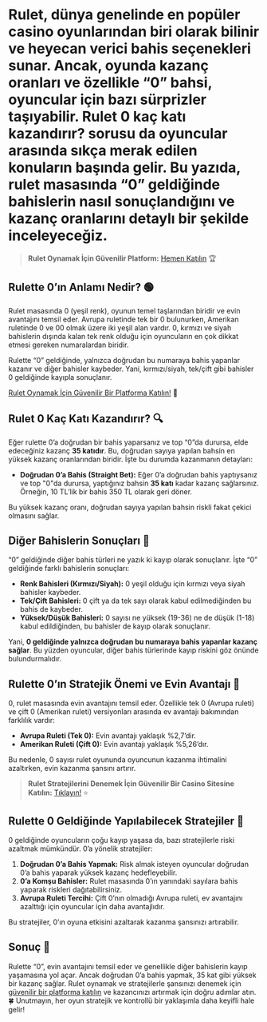# Rulet, dünya genelinde en popüler casino oyunlarından biri olarak bilinir ve heyecan verici bahis seçenekleri sunar. Ancak, oyunda kazanç oranları ve özellikle “0” bahsi, oyuncular için bazı sürprizler taşıyabilir. **Rulet 0 kaç katı kazandırır?** sorusu da oyuncular arasında sıkça merak edilen konuların başında gelir. Bu yazıda, rulet masasında “0” geldiğinde bahislerin nasıl sonuçlandığını ve kazanç oranlarını detaylı bir şekilde inceleyeceğiz.

> **Rulet Oynamak İçin Güvenilir Platform:** [Hemen Katılın](https://casinotr.link/gWCRZ4) 🏆

## Rulette 0’ın Anlamı Nedir? 🟢

Rulet masasında 0 (yeşil renk), oyunun temel taşlarından biridir ve evin avantajını temsil eder. Avrupa ruletinde tek bir 0 bulunurken, Amerikan ruletinde 0 ve 00 olmak üzere iki yeşil alan vardır. 0, kırmızı ve siyah bahislerin dışında kalan tek renk olduğu için oyuncuların en çok dikkat etmesi gereken numaralardan biridir. 

Rulette “0” geldiğinde, yalnızca doğrudan bu numaraya bahis yapanlar kazanır ve diğer bahisler kaybeder. Yani, kırmızı/siyah, tek/çift gibi bahisler 0 geldiğinde kayıpla sonuçlanır.

[Rulet Oynamak İçin Güvenilir Bir Platforma Katılın!](https://casinotr.link/gWCRZ4) 🎉

## Rulet 0 Kaç Katı Kazandırır? 🔍

Eğer rulette 0’a doğrudan bir bahis yaparsanız ve top “0”da durursa, elde edeceğiniz kazanç **35 katıdır**. Bu, doğrudan sayıya yapılan bahsin en yüksek kazanç oranlarından biridir. İşte bu durumda kazanmanın detayları:

- **Doğrudan 0’a Bahis (Straight Bet):** Eğer 0’a doğrudan bahis yaptıysanız ve top "0"da durursa, yaptığınız bahsin **35 katı** kadar kazanç sağlarsınız. Örneğin, 10 TL’lik bir bahis 350 TL olarak geri döner.

Bu yüksek kazanç oranı, doğrudan sayıya yapılan bahsin riskli fakat çekici olmasını sağlar.

## Diğer Bahislerin Sonuçları 🏅

“0” geldiğinde diğer bahis türleri ne yazık ki kayıp olarak sonuçlanır. İşte “0” geldiğinde farklı bahislerin sonuçları:

- **Renk Bahisleri (Kırmızı/Siyah):** 0 yeşil olduğu için kırmızı veya siyah bahisler kaybeder.
- **Tek/Çift Bahisleri:** 0 çift ya da tek sayı olarak kabul edilmediğinden bu bahis de kaybeder.
- **Yüksek/Düşük Bahisleri:** 0 sayısı ne yüksek (19-36) ne de düşük (1-18) kabul edildiğinden, bu bahisler de kayıp olarak sonuçlanır.

Yani, **0 geldiğinde yalnızca doğrudan bu numaraya bahis yapanlar kazanç sağlar**. Bu yüzden oyuncular, diğer bahis türlerinde kayıp riskini göz önünde bulundurmalıdır.

## Rulette 0’ın Stratejik Önemi ve Evin Avantajı 🎲

0, rulet masasında evin avantajını temsil eder. Özellikle tek 0 (Avrupa ruleti) ve çift 0 (Amerikan ruleti) versiyonları arasında ev avantajı bakımından farklılık vardır:

- **Avrupa Ruleti (Tek 0):** Evin avantajı yaklaşık %2,7’dir.
- **Amerikan Ruleti (Çift 0):** Evin avantajı yaklaşık %5,26’dır.

Bu nedenle, 0 sayısı rulet oyununda oyuncunun kazanma ihtimalini azaltırken, evin kazanma şansını artırır.

> **Rulet Stratejilerini Denemek İçin Güvenilir Bir Casino Sitesine Katılın:** [Tıklayın!](https://casinotr.link/gWCRZ4) ⭐

## Rulette 0 Geldiğinde Yapılabilecek Stratejiler 🧠

0 geldiğinde oyuncuların çoğu kayıp yaşasa da, bazı stratejilerle riski azaltmak mümkündür. 0’a yönelik stratejiler:

1. **Doğrudan 0’a Bahis Yapmak:** Risk almak isteyen oyuncular doğrudan 0’a bahis yaparak yüksek kazanç hedefleyebilir.
2. **0’a Komşu Bahisler:** Rulet masasında 0’ın yanındaki sayılara bahis yaparak riskleri dağıtabilirsiniz.
3. **Avrupa Ruleti Tercihi:** Çift 0’nın olmadığı Avrupa ruleti, ev avantajını azalttığı için oyuncular için daha avantajlıdır.

Bu stratejiler, 0’ın oyuna etkisini azaltarak kazanma şansınızı artırabilir.

## Sonuç 📌

Rulette “0”, evin avantajını temsil eder ve genellikle diğer bahislerin kayıp yaşamasına yol açar. Ancak doğrudan 0’a bahis yapmak, 35 kat gibi yüksek bir kazanç sağlar. Rulet oynamak ve stratejilerle şansınızı denemek için [güvenilir bir platforma katılın](https://casinotr.link/gWCRZ4) ve kazancınızı artırmak için doğru adımlar atın. 🍀 Unutmayın, her oyun stratejik ve kontrollü bir yaklaşımla daha keyifli hale gelir!
